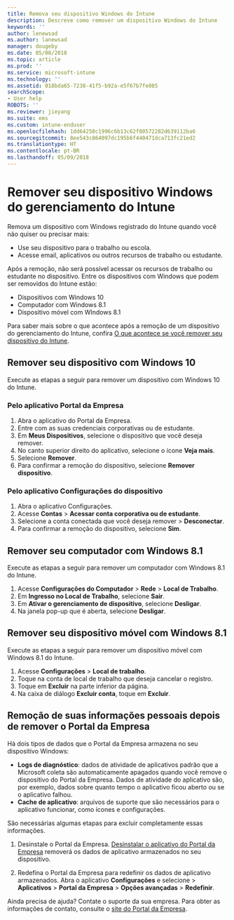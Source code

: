 ```yaml
---
title: Remova seu dispositivo Windows do Intune
description: Descreve como remover um dispositivo Windows do Intune
keywords: ''
author: lenewsad
ms.author: lanewsad
manager: dougeby
ms.date: 05/08/2018
ms.topic: article
ms.prod: ''
ms.service: microsoft-intune
ms.technology: ''
ms.assetid: 018bda65-7238-41f5-b92a-e5f67b7fe085
searchScope:
- User help
ROBOTS: ''
ms.reviewer: jieyang
ms.suite: ems
ms.custom: intune-enduser
ms.openlocfilehash: 1dd64250c1996c6b13c62f80572282d639112ba6
ms.sourcegitcommit: 8ee543c864097dc195b6f440471dca713fc21ed2
ms.translationtype: HT
ms.contentlocale: pt-BR
ms.lasthandoff: 05/09/2018
---
```

# <a name="remove-your-windows-device-from-intune-management"></a>Remover seu dispositivo Windows do gerenciamento do Intune

Remova um dispositivo com Windows registrado do Intune quando você não quiser ou precisar mais:  
* Use seu dispositivo para o trabalho ou escola. 
* Acesse email, aplicativos ou outros recursos de trabalho ou estudante.

Após a remoção, não será possível acessar os recursos de trabalho ou estudante no dispositivo. Entre os dispositivos com Windows que podem ser removidos do Intune estão:  
* Dispositivos com Windows 10 
* Computador com Windows 8.1
* Dispositivo móvel com WIndows 8.1
 
Para saber mais sobre o que acontece após a remoção de um dispositivo do gerenciamento do Intune, confira [O que acontece se você remover seu dispositivo do Intune](what-happens-if-you-unenroll-your-device-from-intune-windows.md).

## <a name="remove-your-windows-10-device"></a>Remover seu dispositivo com Windows 10
Execute as etapas a seguir para remover um dispositivo com Windows 10 do Intune.

### <a name="via-the-company-portal-app"></a>Pelo aplicativo Portal da Empresa

1. Abra o aplicativo do Portal da Empresa.
2. Entre com as suas credenciais corporativas ou de estudante.
3. Em **Meus Dispositivos**, selecione o dispositivo que você deseja remover.
4. No canto superior direito do aplicativo, selecione o ícone **Veja mais**.
5. Selecione **Remover**. 
6. Para confirmar a remoção do dispositivo, selecione **Remover dispositivo**.

### <a name="via-device-settings-app"></a>Pelo aplicativo Configurações do dispositivo
1. Abra o aplicativo Configurações. 
2. Acesse **Contas** > **Acessar conta corporativa ou de estudante**.
3. Selecione a conta conectada que você deseja remover > **Desconectar**.
4. Para confirmar a remoção do dispositivo, selecione **Sim**.

## <a name="remove-your-windows-81-computer"></a>Remover seu computador com Windows 8.1
Execute as etapas a seguir para remover um computador com Windows 8.1 do Intune.

1.  Acesse **Configurações do Computador** > **Rede** > **Local de Trabalho**.
2.  Em **Ingresso no Local de Trabalho**, selecione **Sair**.
3.  Em **Ativar o gerenciamento de dispositivo**, selecione **Desligar**.
4.  Na janela pop-up que é aberta, selecione **Desligar**.

## <a name="remove-your-windows-81-mobile-device"></a>Remover seu dispositivo móvel com Windows 8.1
Execute as etapas a seguir para remover um dispositivo móvel com Windows 8.1 do Intune.

1.  Acesse **Configurações** > **Local de trabalho**.
2.  Toque na conta de local de trabalho que deseja cancelar o registro.
3.  Toque em **Excluir** na parte inferior da página.
4.  Na caixa de diálogo **Excluir conta**, toque em **Excluir**.  
## <a name="removing-your-personal-information-after-removing-the-company-portal"></a>Remoção de suas informações pessoais depois de remover o Portal da Empresa
Há dois tipos de dados que o Portal da Empresa armazena no seu dispositivo Windows:

-   **Logs de diagnóstico**: dados de atividade de aplicativos padrão que a Microsoft coleta são automaticamente apagados quando você remove o dispositivo do Portal da Empresa. Dados de atividade do aplicativo são, por exemplo, dados sobre quanto tempo o aplicativo ficou aberto ou se o aplicativo falhou.
-   **Cache de aplicativo**: arquivos de suporte que são necessários para o aplicativo funcionar, como ícones e configurações.

São necessárias algumas etapas para excluir completamente essas informações.

1. Desinstale o Portal da Empresa. [Desinstalar o aplicativo do Portal da Empresa](https://support.microsoft.com/help/4028003/windows-10-uninstall-apps-and-programs) removerá os dados de aplicativo armazenados no seu dispositivo.  

2. Redefina o Portal da Empresa para redefinir os dados de aplicativo armazenados. Abra o aplicativo **Configurações** e selecione > **Aplicativos** > **Portal da Empresa** > **Opções avançadas** > **Redefinir**. 

Ainda precisa de ajuda? Contate o suporte da sua empresa. Para obter as informações de contato, consulte o [site do Portal da Empresa](https://portal.manage.microsoft.com#HelpDeskDialog).